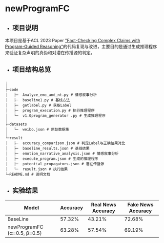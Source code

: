 # newProgramFC
- ## 项目说明
 本项目是基于ACL 2023 Paper ["Fact-Checking Complex Claims with Program-Guided Reasoning"](https://arxiv.org/abs/2305.12744)的代码复现与改进，主要目的是通过生成推理程序来验证复杂声明的真伪和对潜在传播源的判定。
- ## 项目结构总览
```shell
.
│  
├─code
│   ├─  Analyze_emo_and_nt.py # 情感叙事分析
│   ├─  baseline1.py # 基线方法
│   ├─  getlabel.py # 获取Label
│   ├─  program_execution.py # 执行推理程序
│   └─  v1.0program_generator .py # 生成推理程序
│      
├─datasets
│   └─  weibo.json # 原始数据集
│      
└─result
│   ├─  accuracy_comparison.json # 判定Label与正确结果对比
│   ├─  baseline_results.json # 基线结果
│   ├─  emotion_narrative_analysis.json # 情感叙事分析
│   ├─  execute_program.json # 生成的推理程序
│   ├─  potential_propagators.json # 潜在传播源
│   └─  result.json # 执行结果
└─README.md # 说明文档
```

- ## 实验结果

| Model               | Accuracy | Real News Accuracy | Fake News Accuracy |
|---------------------|----------|---------------------|---------------------|
| BaseLine            | 57.32%  | 43.21%             | 72.68%             |
| newProgramFC (α=0.5, β=0.5) | 63.28%  | 57.54%             | 69.19%             |
